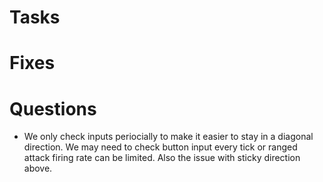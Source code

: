 # Tasks


# Fixes


# Questions

- We only check inputs periocially to make it easier to stay in a diagonal direction. We may need to check button input every tick or ranged attack firing rate can be limited. Also the issue with sticky direction above.